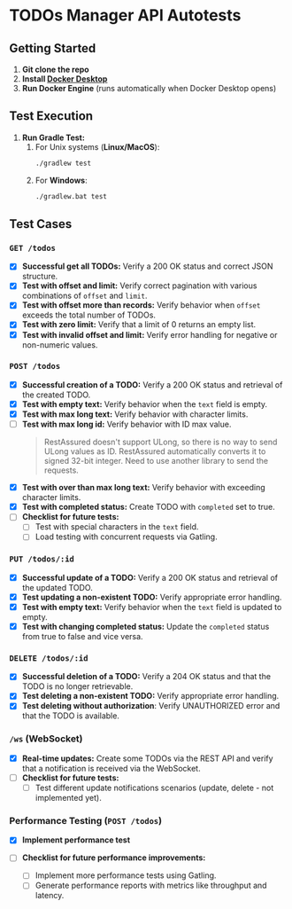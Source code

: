# TODOs Manager API Autotests

## Getting Started

1. **Git clone the repo**
2. **Install [Docker Desktop](https://www.docker.com/products/docker-desktop/)**
3. **Run Docker Engine** (runs automatically when Docker Desktop opens)

## Test Execution

1. **Run Gradle Test:**
    1. For Unix systems (**Linux/MacOS**): <br>
        ```bash
        ./gradlew test
        ```
    2. For **Windows**: <br>
        ```bash
        ./gradlew.bat test
        ```

## Test Cases

### `GET /todos`

* [X] **Successful get all TODOs:** Verify a 200 OK status and correct JSON structure.
* [X] **Test with offset and limit:** Verify correct pagination with various combinations of `offset` and `limit`.
* [X] **Test with offset more than records:**  Verify behavior when `offset` exceeds the total number of TODOs.
* [X] **Test with zero limit:** Verify that a limit of 0 returns an empty list.
* [X] **Test with invalid offset and limit:** Verify error handling for negative or non-numeric values.

### `POST /todos`

* [X] **Successful creation of a TODO:** Verify a 200 OK status and retrieval of the created TODO.
* [X] **Test with empty text:** Verify behavior when the `text` field is empty.
* [X] **Test with max long text:** Verify behavior with character limits.
* [ ] **Test with max long id:** Verify behavior with ID max value.
  > RestAssured doesn't support ULong, so there is no way to send ULong values as ID. RestAssured automatically converts it to signed 32-bit integer.
    Need to use another library to send the requests.
* [X] **Test with over than max long text:** Verify behavior with exceeding character limits.
* [X] **Test with completed status:** Create TODO with `completed` set to true.
* [ ] **Checklist for future tests:**
    * [ ] Test with special characters in the `text` field.
    * [ ] Load testing with concurrent requests via Gatling.

### `PUT /todos/:id`

* [X] **Successful update of a TODO:** Verify a 200 OK status and retrieval of the updated TODO.
* [X] **Test updating a non-existent TODO:** Verify appropriate error handling.
* [X] **Test with empty text:** Verify behavior when the `text` field is updated to empty.
* [X] **Test with changing completed status:**  Update the `completed` status from true to false and vice versa.

### `DELETE /todos/:id`

* [X] **Successful deletion of a TODO:** Verify a 204 OK status and that the TODO is no longer retrievable.
* [X] **Test deleting a non-existent TODO:** Verify appropriate error handling.
* [X] **Test deleting without authorization**: Verify UNAUTHORIZED error and that the TODO is available.

### `/ws` (WebSocket)

* [X] **Real-time updates:** Create some TODOs via the REST API and verify that a notification is received via the WebSocket.
* [ ] **Checklist for future tests:**
    * [ ] Test different update notifications scenarios (update, delete - not implemented yet).

### Performance Testing (`POST /todos`)

* [X] **Implement performance test**

* [ ] **Checklist for future performance improvements:**
    * [ ] Implement more performance tests using Gatling.
    * [ ] Generate performance reports with metrics like throughput and latency.
